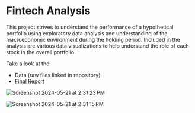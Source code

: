 # Fintech Analysis
This project strives to understand the performance of a hypothetical portfolio using exploratory data analysis and understanding of the macroeconomic environment during the holding period. Included in the analysis are various data visualizations 
to help understand the role of each stock in the overall portfolio.

Take a look at the:
- Data (raw files linked in repository)
- [Final Report](https://drive.google.com/file/d/1FFf415d_re_dcekTClpMJnBbRyAgj51N/view?usp=sharing)

![Screenshot 2024-05-21 at 2 31 23 PM](https://github.com/cameronmirh/Fintech_Analysis/assets/53825687/e40f62bc-1721-44b3-96de-1ca3d2a226ad)

![Screenshot 2024-05-21 at 2 31 15 PM](https://github.com/cameronmirh/Fintech_Analysis/assets/53825687/f45ed61c-196d-4ecf-b6d9-e0ab952e7c5b)
